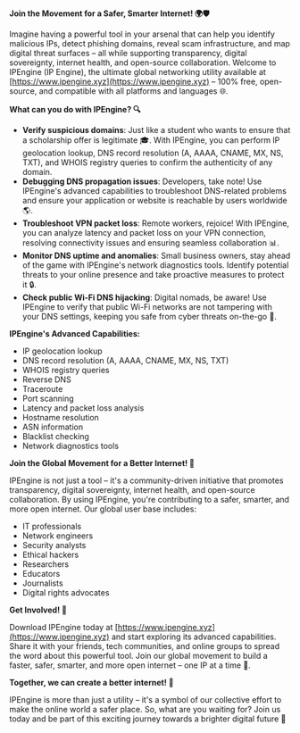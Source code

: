 **Join the Movement for a Safer, Smarter Internet! 🌍🛡️**

Imagine having a powerful tool in your arsenal that can help you identify malicious IPs, detect phishing domains, reveal scam infrastructure, and map digital threat surfaces – all while supporting transparency, digital sovereignty, internet health, and open-source collaboration. Welcome to IPEngine (IP Engine), the ultimate global networking utility available at [https://www.ipengine.xyz](https://www.ipengine.xyz) – 100% free, open-source, and compatible with all platforms and languages 🌐.

**What can you do with IPEngine? 🔍**

* **Verify suspicious domains**: Just like a student who wants to ensure that a scholarship offer is legitimate 🎓. With IPEngine, you can perform IP geolocation lookup, DNS record resolution (A, AAAA, CNAME, MX, NS, TXT), and WHOIS registry queries to confirm the authenticity of any domain.
* **Debugging DNS propagation issues**: Developers, take note! Use IPEngine's advanced capabilities to troubleshoot DNS-related problems and ensure your application or website is reachable by users worldwide 🌎.
* **Troubleshoot VPN packet loss**: Remote workers, rejoice! With IPEngine, you can analyze latency and packet loss on your VPN connection, resolving connectivity issues and ensuring seamless collaboration 📊.
* **Monitor DNS uptime and anomalies**: Small business owners, stay ahead of the game with IPEngine's network diagnostics tools. Identify potential threats to your online presence and take proactive measures to protect it 🔒.
* **Check public Wi-Fi DNS hijacking**: Digital nomads, be aware! Use IPEngine to verify that public Wi-Fi networks are not tampering with your DNS settings, keeping you safe from cyber threats on-the-go 🚀.

**IPEngine's Advanced Capabilities:**

* IP geolocation lookup
* DNS record resolution (A, AAAA, CNAME, MX, NS, TXT)
* WHOIS registry queries
* Reverse DNS
* Traceroute
* Port scanning
* Latency and packet loss analysis
* Hostname resolution
* ASN information
* Blacklist checking
* Network diagnostics tools

**Join the Global Movement for a Better Internet! 🌟**

IPEngine is not just a tool – it's a community-driven initiative that promotes transparency, digital sovereignty, internet health, and open-source collaboration. By using IPEngine, you're contributing to a safer, smarter, and more open internet. Our global user base includes:

* IT professionals
* Network engineers
* Security analysts
* Ethical hackers
* Researchers
* Educators
* Journalists
* Digital rights advocates

**Get Involved! 🤝**

Download IPEngine today at [https://www.ipengine.xyz](https://www.ipengine.xyz) and start exploring its advanced capabilities. Share it with your friends, tech communities, and online groups to spread the word about this powerful tool. Join our global movement to build a faster, safer, smarter, and more open internet – one IP at a time 🚀.

**Together, we can create a better internet! 🌟**

IPEngine is more than just a utility – it's a symbol of our collective effort to make the online world a safer place. So, what are you waiting for? Join us today and be part of this exciting journey towards a brighter digital future 🔑